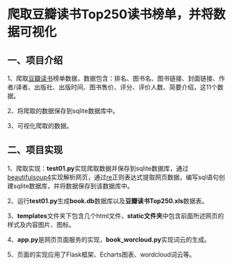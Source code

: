 # 爬取豆瓣读书Top250读书榜单，并将数据可视化

## 一、项目介绍

1、爬取[豆瓣读书](https://book.douban.com/top250?start=")榜单数据，数据包含：排名、图书名、图书链接、封面链接、作者/译者、出版社、出版时间、图书售价、评分、评价人数、简要介绍，这11个数据。

2、将爬取的数据保存到sqlite数据库中。

3、可视化爬取的数据。

## 二、项目实现

1、爬取实现：**test01.py**实现爬取数据并保存到sqlite数据库，通过[beautifulsoup4](https://beautifulsoup.readthedocs.io/zh_CN/v4.4.0/)实现解析网页，通过[re](https://www.runoob.com/regexp/regexp-syntax.html)正则表达式提取网页数据，编写sql语句创建sqlite数据库，并将数据保存到该数据库中。

2、运行**test01.py**生成**book.db**数据库以及**豆瓣读书Top250.xls**数据表。

3、**templates**文件夹下包含几个html文件，**static文件夹**中包含前面所述网页的样式及内容图片、图标。

4、**app.py**是网页页面服务的实现，**book_worcloud.py**实现词云的生成。

5、页面的实现应用了Flask框架、Echarts图表、wordcloud词云等。
